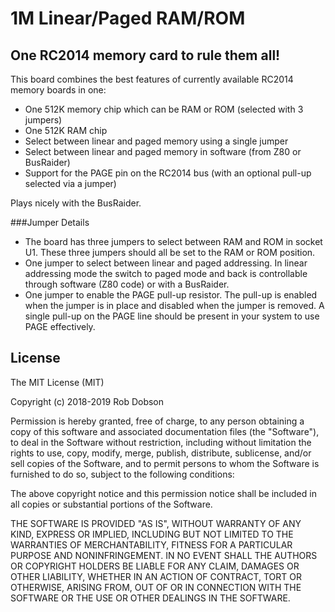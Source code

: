 # 1M Linear/Paged RAM/ROM
## One RC2014 memory card to rule them all!

This board combines the best features of currently available RC2014 memory boards in one:

- One 512K memory chip which can be RAM or ROM (selected with 3 jumpers)
- One 512K RAM chip
- Select between linear and paged memory using a single jumper
- Select between linear and paged memory in software (from Z80 or BusRaider)
- Support for the PAGE pin on the RC2014 bus (with an optional pull-up selected via a jumper)

Plays nicely with the BusRaider.

###Jumper Details
- The board has three jumpers to select between RAM and ROM in socket U1. These three jumpers should all be set to the RAM or ROM position.
- One jumper to select between linear and paged addressing. In linear addressing mode the switch to paged mode and back is controllable through software (Z80 code) or with a BusRaider.
- One jumper to enable the PAGE pull-up resistor. The pull-up is enabled when the jumper is in place and disabled when the jumper is removed. A single pull-up on the PAGE line should be present in your system to use PAGE effectively.

## License

The MIT License (MIT)

Copyright (c) 2018-2019 Rob Dobson

Permission is hereby granted, free of charge, to any person obtaining a copy
of this software and associated documentation files (the "Software"), to deal
in the Software without restriction, including without limitation the rights
to use, copy, modify, merge, publish, distribute, sublicense, and/or sell
copies of the Software, and to permit persons to whom the Software is
furnished to do so, subject to the following conditions:

The above copyright notice and this permission notice shall be included in
all copies or substantial portions of the Software.

THE SOFTWARE IS PROVIDED "AS IS", WITHOUT WARRANTY OF ANY KIND, EXPRESS OR
IMPLIED, INCLUDING BUT NOT LIMITED TO THE WARRANTIES OF MERCHANTABILITY,
FITNESS FOR A PARTICULAR PURPOSE AND NONINFRINGEMENT. IN NO EVENT SHALL THE
AUTHORS OR COPYRIGHT HOLDERS BE LIABLE FOR ANY CLAIM, DAMAGES OR OTHER
LIABILITY, WHETHER IN AN ACTION OF CONTRACT, TORT OR OTHERWISE, ARISING FROM,
OUT OF OR IN CONNECTION WITH THE SOFTWARE OR THE USE OR OTHER DEALINGS IN
THE SOFTWARE.